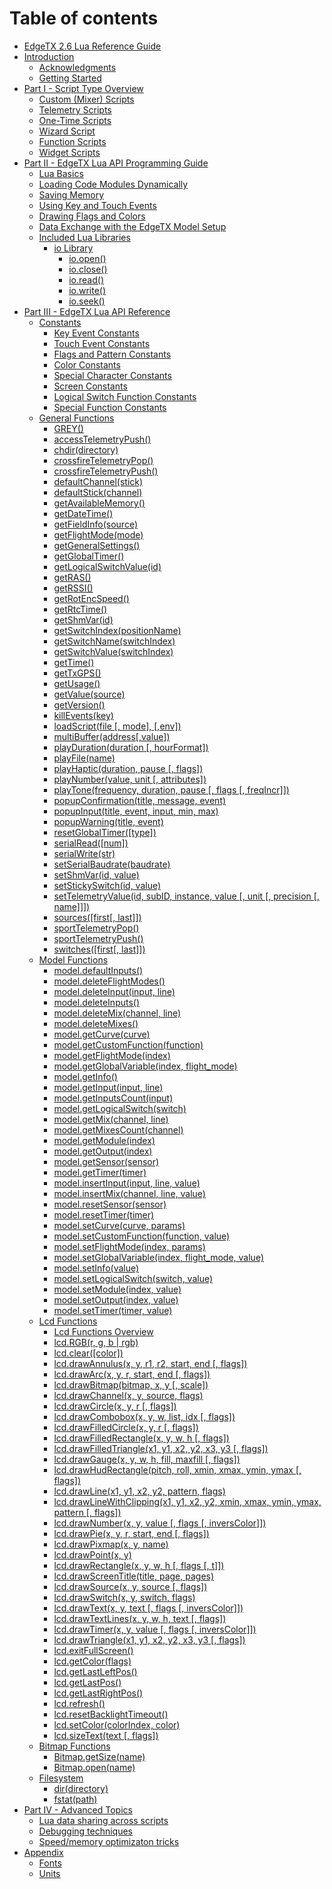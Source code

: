# Table of contents

* [EdgeTX 2.6 Lua Reference Guide](README.md)
* [Introduction](introduction/README.md)
  * [Acknowledgments](introduction/acknowledgments.md)
  * [Getting Started](introduction/getting\_started.md)
* [Part I - Script Type Overview](part\_i\_-\_script\_type\_overview/README.md)
  * [Custom (Mixer) Scripts](part\_i\_-\_script\_type\_overview/mix.md)
  * [Telemetry Scripts](part\_i\_-\_script\_type\_overview/telemetry.md)
  * [One-Time Scripts](part\_i\_-\_script\_type\_overview/one-time\_scripts.md)
  * [Wizard Script](part\_i\_-\_script\_type\_overview/wizard.md)
  * [Function Scripts](part\_i\_-\_script\_type\_overview/function\_scripts.md)
  * [Widget Scripts](part\_i\_-\_script\_type\_overview/widget\_scripts.md)
* [Part II - EdgeTX Lua API Programming Guide](part\_ii\_-\_opentx\_lua\_api\_programming\_guide/README.md)
  * [Lua Basics](part\_ii\_-\_opentx\_lua\_api\_programming\_guide/lua-basics.md)
  * [Loading Code Modules Dynamically](part\_ii\_-\_opentx\_lua\_api\_programming\_guide/loading-code-modules-dynamically.md)
  * [Saving Memory](part\_ii\_-\_opentx\_lua\_api\_programming\_guide/saving-memory.md)
  * [Using Key and Touch Events](part\_ii\_-\_opentx\_lua\_api\_programming\_guide/using-key-and-touch-events.md)
  * [Drawing Flags and Colors](part\_ii\_-\_opentx\_lua\_api\_programming\_guide/drawing-flags-and-colors.md)
  * [Data Exchange with the EdgeTX Model Setup](part\_ii\_-\_opentx\_lua\_api\_programming\_guide/data-exchange-with-the-edgetx-model-setup.md)
  * [Included Lua Libraries](part\_ii\_-\_opentx\_lua\_api\_programming\_guide/included\_lua\_libraries/README.md)
    * [io Library](part\_ii\_-\_opentx\_lua\_api\_programming\_guide/included\_lua\_libraries/io-library/README.md)
      * [io.open()](part\_ii\_-\_opentx\_lua\_api\_programming\_guide/included\_lua\_libraries/io-library/io.open.md)
      * [io.close()](part\_ii\_-\_opentx\_lua\_api\_programming\_guide/included\_lua\_libraries/io-library/io.close.md)
      * [io.read()](part\_ii\_-\_opentx\_lua\_api\_programming\_guide/included\_lua\_libraries/io-library/io.read.md)
      * [io.write()](part\_ii\_-\_opentx\_lua\_api\_programming\_guide/included\_lua\_libraries/io-library/io.write.md)
      * [io.seek()](part\_ii\_-\_opentx\_lua\_api\_programming\_guide/included\_lua\_libraries/io-library/io.seek.md)
* [Part III - EdgeTX Lua API Reference](part\_iii\_-\_opentx\_lua\_api\_reference/README.md)
  * [Constants](part\_iii\_-\_opentx\_lua\_api\_reference/constants/README.md)
    * [Key Event Constants](part\_iii\_-\_opentx\_lua\_api\_reference/constants/key\_events.md)
    * [Touch Event Constants](part\_iii\_-\_opentx\_lua\_api\_reference/constants/touch-event-constants.md)
    * [Flags and Pattern Constants](part\_iii\_-\_opentx\_lua\_api\_reference/constants/flags-and-pattern-constants.md)
    * [Color Constants](part\_iii\_-\_opentx\_lua\_api\_reference/constants/color-constants.md)
    * [Special Character Constants](part\_iii\_-\_opentx\_lua\_api\_reference/constants/special-character-constants.md)
    * [Screen Constants](part\_iii\_-\_opentx\_lua\_api\_reference/constants/screen-constants.md)
    * [Logical Switch Function Constants](part\_iii\_-\_opentx\_lua\_api\_reference/constants/logical-switch-function-constants.md)
    * [Special Function Constants](part\_iii\_-\_opentx\_lua\_api\_reference/constants/special-function-constants.md)
  * [General Functions](part\_iii\_-\_opentx\_lua\_api\_reference/general-functions-less-than-greater-than-luadoc-begin-general/README.md)
    * [GREY()](part\_iii\_-\_opentx\_lua\_api\_reference/general-functions-less-than-greater-than-luadoc-begin-general/grey.md)
    * [accessTelemetryPush()](part\_iii\_-\_opentx\_lua\_api\_reference/general-functions-less-than-greater-than-luadoc-begin-general/accesstelemetrypush.md)
    * [chdir(directory)](part\_iii\_-\_opentx\_lua\_api\_reference/general-functions-less-than-greater-than-luadoc-begin-general/chdir.md)
    * [crossfireTelemetryPop()](part\_iii\_-\_opentx\_lua\_api\_reference/general-functions-less-than-greater-than-luadoc-begin-general/crossfiretelemetrypop.md)
    * [crossfireTelemetryPush()](part\_iii\_-\_opentx\_lua\_api\_reference/general-functions-less-than-greater-than-luadoc-begin-general/crossfiretelemetrypush.md)
    * [defaultChannel(stick)](part\_iii\_-\_opentx\_lua\_api\_reference/general-functions-less-than-greater-than-luadoc-begin-general/defaultchannel.md)
    * [defaultStick(channel)](part\_iii\_-\_opentx\_lua\_api\_reference/general-functions-less-than-greater-than-luadoc-begin-general/defaultstick.md)
    * [getAvailableMemory()](part\_iii\_-\_opentx\_lua\_api\_reference/general-functions-less-than-greater-than-luadoc-begin-general/getavailablememory.md)
    * [getDateTime()](part\_iii\_-\_opentx\_lua\_api\_reference/general-functions-less-than-greater-than-luadoc-begin-general/getdatetime.md)
    * [getFieldInfo(source)](part\_iii\_-\_opentx\_lua\_api\_reference/general-functions-less-than-greater-than-luadoc-begin-general/getfieldinfo.md)
    * [getFlightMode(mode)](part\_iii\_-\_opentx\_lua\_api\_reference/general-functions-less-than-greater-than-luadoc-begin-general/getflightmode.md)
    * [getGeneralSettings()](part\_iii\_-\_opentx\_lua\_api\_reference/general-functions-less-than-greater-than-luadoc-begin-general/getgeneralsettings.md)
    * [getGlobalTimer()](part\_iii\_-\_opentx\_lua\_api\_reference/general-functions-less-than-greater-than-luadoc-begin-general/getglobaltimer.md)
    * [getLogicalSwitchValue(id)](part\_iii\_-\_opentx\_lua\_api\_reference/general-functions-less-than-greater-than-luadoc-begin-general/getlogicalswitchvalue-id.md)
    * [getRAS()](part\_iii\_-\_opentx\_lua\_api\_reference/general-functions-less-than-greater-than-luadoc-begin-general/getras.md)
    * [getRSSI()](part\_iii\_-\_opentx\_lua\_api\_reference/general-functions-less-than-greater-than-luadoc-begin-general/getrssi.md)
    * [getRotEncSpeed()](part\_iii\_-\_opentx\_lua\_api\_reference/general-functions-less-than-greater-than-luadoc-begin-general/getrotencspeed.md)
    * [getRtcTime()](part\_iii\_-\_opentx\_lua\_api\_reference/general-functions-less-than-greater-than-luadoc-begin-general/getrtctime.md)
    * [getShmVar(id)](part\_iii\_-\_opentx\_lua\_api\_reference/general-functions-less-than-greater-than-luadoc-begin-general/getshmvar-id.md)
    * [getSwitchIndex(positionName)](part\_iii\_-\_opentx\_lua\_api\_reference/general-functions-less-than-greater-than-luadoc-begin-general/getswitchindex-positionname.md)
    * [getSwitchName(switchIndex)](part\_iii\_-\_opentx\_lua\_api\_reference/general-functions-less-than-greater-than-luadoc-begin-general/getswitchname-switchindex.md)
    * [getSwitchValue(switchIndex)](part\_iii\_-\_opentx\_lua\_api\_reference/general-functions-less-than-greater-than-luadoc-begin-general/getswitchvalue-switchindex.md)
    * [getTime()](part\_iii\_-\_opentx\_lua\_api\_reference/general-functions-less-than-greater-than-luadoc-begin-general/gettime.md)
    * [getTxGPS()](part\_iii\_-\_opentx\_lua\_api\_reference/general-functions-less-than-greater-than-luadoc-begin-general/gettxgps.md)
    * [getUsage()](part\_iii\_-\_opentx\_lua\_api\_reference/general-functions-less-than-greater-than-luadoc-begin-general/getusage.md)
    * [getValue(source)](part\_iii\_-\_opentx\_lua\_api\_reference/general-functions-less-than-greater-than-luadoc-begin-general/getvalue.md)
    * [getVersion()](part\_iii\_-\_opentx\_lua\_api\_reference/general-functions-less-than-greater-than-luadoc-begin-general/getversion.md)
    * [killEvents(key)](part\_iii\_-\_opentx\_lua\_api\_reference/general-functions-less-than-greater-than-luadoc-begin-general/killevents.md)
    * [loadScript(file \[, mode\], \[,env\])](part\_iii\_-\_opentx\_lua\_api\_reference/general-functions-less-than-greater-than-luadoc-begin-general/loadscript.md)
    * [multiBuffer(address\[,value\])](part\_iii\_-\_opentx\_lua\_api\_reference/general-functions-less-than-greater-than-luadoc-begin-general/multibuffer.md)
    * [playDuration(duration \[, hourFormat\])](part\_iii\_-\_opentx\_lua\_api\_reference/general-functions-less-than-greater-than-luadoc-begin-general/playduration.md)
    * [playFile(name)](part\_iii\_-\_opentx\_lua\_api\_reference/general-functions-less-than-greater-than-luadoc-begin-general/playfile.md)
    * [playHaptic(duration, pause \[, flags\])](part\_iii\_-\_opentx\_lua\_api\_reference/general-functions-less-than-greater-than-luadoc-begin-general/playhaptic.md)
    * [playNumber(value, unit \[, attributes\])](part\_iii\_-\_opentx\_lua\_api\_reference/general-functions-less-than-greater-than-luadoc-begin-general/playnumber.md)
    * [playTone(frequency, duration, pause \[, flags \[, freqIncr\]\])](part\_iii\_-\_opentx\_lua\_api\_reference/general-functions-less-than-greater-than-luadoc-begin-general/playtone.md)
    * [popupConfirmation(title, message, event)](part\_iii\_-\_opentx\_lua\_api\_reference/general-functions-less-than-greater-than-luadoc-begin-general/popupconfirmation.md)
    * [popupInput(title, event, input, min, max)](part\_iii\_-\_opentx\_lua\_api\_reference/general-functions-less-than-greater-than-luadoc-begin-general/popupinput.md)
    * [popupWarning(title, event)](part\_iii\_-\_opentx\_lua\_api\_reference/general-functions-less-than-greater-than-luadoc-begin-general/popupwarning.md)
    * [resetGlobalTimer(\[type\])](part\_iii\_-\_opentx\_lua\_api\_reference/general-functions-less-than-greater-than-luadoc-begin-general/resetglobaltimer.md)
    * [serialRead(\[num\])](part\_iii\_-\_opentx\_lua\_api\_reference/general-functions-less-than-greater-than-luadoc-begin-general/serialread.md)
    * [serialWrite(str)](part\_iii\_-\_opentx\_lua\_api\_reference/general-functions-less-than-greater-than-luadoc-begin-general/serialwrite.md)
    * [setSerialBaudrate(baudrate)](part\_iii\_-\_opentx\_lua\_api\_reference/general-functions-less-than-greater-than-luadoc-begin-general/setserialbaudrate.md)
    * [setShmVar(id, value)](part\_iii\_-\_opentx\_lua\_api\_reference/general-functions-less-than-greater-than-luadoc-begin-general/setshmvar-id-value.md)
    * [setStickySwitch(id, value)](part\_iii\_-\_opentx\_lua\_api\_reference/general-functions-less-than-greater-than-luadoc-begin-general/setstickyswitch-id-value.md)
    * [setTelemetryValue(id, subID, instance, value \[, unit \[, precision \[, name\]\]\])](part\_iii\_-\_opentx\_lua\_api\_reference/general-functions-less-than-greater-than-luadoc-begin-general/settelemetryvalue.md)
    * [sources(\[first\[, last\]\])](part\_iii\_-\_opentx\_lua\_api\_reference/general-functions-less-than-greater-than-luadoc-begin-general/sources-first-last.md)
    * [sportTelemetryPop()](part\_iii\_-\_opentx\_lua\_api\_reference/general-functions-less-than-greater-than-luadoc-begin-general/sporttelemetrypop.md)
    * [sportTelemetryPush()](part\_iii\_-\_opentx\_lua\_api\_reference/general-functions-less-than-greater-than-luadoc-begin-general/sporttelemetrypush.md)
    * [switches(\[first\[, last\]\])](part\_iii\_-\_opentx\_lua\_api\_reference/general-functions-less-than-greater-than-luadoc-begin-general/switches-first-last.md)
  * [Model Functions](part\_iii\_-\_opentx\_lua\_api\_reference/model-functions-less-than-greater-than-luadoc-begin-model/README.md)
    * [model.defaultInputs()](part\_iii\_-\_opentx\_lua\_api\_reference/model-functions-less-than-greater-than-luadoc-begin-model/defaultinputs.md)
    * [model.deleteFlightModes()](part\_iii\_-\_opentx\_lua\_api\_reference/model-functions-less-than-greater-than-luadoc-begin-model/deleteflightmodes.md)
    * [model.deleteInput(input, line)](part\_iii\_-\_opentx\_lua\_api\_reference/model-functions-less-than-greater-than-luadoc-begin-model/deleteinput.md)
    * [model.deleteInputs()](part\_iii\_-\_opentx\_lua\_api\_reference/model-functions-less-than-greater-than-luadoc-begin-model/deleteinputs.md)
    * [model.deleteMix(channel, line)](part\_iii\_-\_opentx\_lua\_api\_reference/model-functions-less-than-greater-than-luadoc-begin-model/deletemix.md)
    * [model.deleteMixes()](part\_iii\_-\_opentx\_lua\_api\_reference/model-functions-less-than-greater-than-luadoc-begin-model/deletemixes.md)
    * [model.getCurve(curve)](part\_iii\_-\_opentx\_lua\_api\_reference/model-functions-less-than-greater-than-luadoc-begin-model/getcurve.md)
    * [model.getCustomFunction(function)](part\_iii\_-\_opentx\_lua\_api\_reference/model-functions-less-than-greater-than-luadoc-begin-model/getcustomfunction.md)
    * [model.getFlightMode(index)](part\_iii\_-\_opentx\_lua\_api\_reference/model-functions-less-than-greater-than-luadoc-begin-model/getflightmode.md)
    * [model.getGlobalVariable(index, flight\_mode)](part\_iii\_-\_opentx\_lua\_api\_reference/model-functions-less-than-greater-than-luadoc-begin-model/getglobalvariable.md)
    * [model.getInfo()](part\_iii\_-\_opentx\_lua\_api\_reference/model-functions-less-than-greater-than-luadoc-begin-model/getinfo.md)
    * [model.getInput(input, line)](part\_iii\_-\_opentx\_lua\_api\_reference/model-functions-less-than-greater-than-luadoc-begin-model/getinput.md)
    * [model.getInputsCount(input)](part\_iii\_-\_opentx\_lua\_api\_reference/model-functions-less-than-greater-than-luadoc-begin-model/getinputscount.md)
    * [model.getLogicalSwitch(switch)](part\_iii\_-\_opentx\_lua\_api\_reference/model-functions-less-than-greater-than-luadoc-begin-model/getlogicalswitch.md)
    * [model.getMix(channel, line)](part\_iii\_-\_opentx\_lua\_api\_reference/model-functions-less-than-greater-than-luadoc-begin-model/getmix.md)
    * [model.getMixesCount(channel)](part\_iii\_-\_opentx\_lua\_api\_reference/model-functions-less-than-greater-than-luadoc-begin-model/getmixescount.md)
    * [model.getModule(index)](part\_iii\_-\_opentx\_lua\_api\_reference/model-functions-less-than-greater-than-luadoc-begin-model/getmodule.md)
    * [model.getOutput(index)](part\_iii\_-\_opentx\_lua\_api\_reference/model-functions-less-than-greater-than-luadoc-begin-model/getoutput.md)
    * [model.getSensor(sensor)](part\_iii\_-\_opentx\_lua\_api\_reference/model-functions-less-than-greater-than-luadoc-begin-model/getsensor.md)
    * [model.getTimer(timer)](part\_iii\_-\_opentx\_lua\_api\_reference/model-functions-less-than-greater-than-luadoc-begin-model/gettimer.md)
    * [model.insertInput(input, line, value)](part\_iii\_-\_opentx\_lua\_api\_reference/model-functions-less-than-greater-than-luadoc-begin-model/insertinput.md)
    * [model.insertMix(channel, line, value)](part\_iii\_-\_opentx\_lua\_api\_reference/model-functions-less-than-greater-than-luadoc-begin-model/insertmix.md)
    * [model.resetSensor(sensor)](part\_iii\_-\_opentx\_lua\_api\_reference/model-functions-less-than-greater-than-luadoc-begin-model/resetsensor.md)
    * [model.resetTimer(timer)](part\_iii\_-\_opentx\_lua\_api\_reference/model-functions-less-than-greater-than-luadoc-begin-model/resettimer.md)
    * [model.setCurve(curve, params)](part\_iii\_-\_opentx\_lua\_api\_reference/model-functions-less-than-greater-than-luadoc-begin-model/setcurve.md)
    * [model.setCustomFunction(function, value)](part\_iii\_-\_opentx\_lua\_api\_reference/model-functions-less-than-greater-than-luadoc-begin-model/setcustomfunction.md)
    * [model.setFlightMode(index, params)](part\_iii\_-\_opentx\_lua\_api\_reference/model-functions-less-than-greater-than-luadoc-begin-model/setflightmode.md)
    * [model.setGlobalVariable(index, flight\_mode, value)](part\_iii\_-\_opentx\_lua\_api\_reference/model-functions-less-than-greater-than-luadoc-begin-model/setglobalvariable.md)
    * [model.setInfo(value)](part\_iii\_-\_opentx\_lua\_api\_reference/model-functions-less-than-greater-than-luadoc-begin-model/setinfo.md)
    * [model.setLogicalSwitch(switch, value)](part\_iii\_-\_opentx\_lua\_api\_reference/model-functions-less-than-greater-than-luadoc-begin-model/setlogicalswitch.md)
    * [model.setModule(index, value)](part\_iii\_-\_opentx\_lua\_api\_reference/model-functions-less-than-greater-than-luadoc-begin-model/setmodule.md)
    * [model.setOutput(index, value)](part\_iii\_-\_opentx\_lua\_api\_reference/model-functions-less-than-greater-than-luadoc-begin-model/setoutput.md)
    * [model.setTimer(timer, value)](part\_iii\_-\_opentx\_lua\_api\_reference/model-functions-less-than-greater-than-luadoc-begin-model/settimer.md)
  * [Lcd Functions](part\_iii\_-\_opentx\_lua\_api\_reference/lcd-functions-less-than-greater-than-luadoc-begin-lcd/README.md)
    * [Lcd Functions Overview](part\_iii\_-\_opentx\_lua\_api\_reference/lcd-functions-less-than-greater-than-luadoc-begin-lcd/lcd\_functions-overview.md)
    * [lcd.RGB(r, g, b | rgb)](part\_iii\_-\_opentx\_lua\_api\_reference/lcd-functions-less-than-greater-than-luadoc-begin-lcd/rgb.md)
    * [lcd.clear(\[color\])](part\_iii\_-\_opentx\_lua\_api\_reference/lcd-functions-less-than-greater-than-luadoc-begin-lcd/clear.md)
    * [lcd.drawAnnulus(x, y, r1, r2, start, end \[, flags\])](part\_iii\_-\_opentx\_lua\_api\_reference/lcd-functions-less-than-greater-than-luadoc-begin-lcd/drawannulus.md)
    * [lcd.drawArc(x, y, r, start, end \[, flags\])](part\_iii\_-\_opentx\_lua\_api\_reference/lcd-functions-less-than-greater-than-luadoc-begin-lcd/drawarc.md)
    * [lcd.drawBitmap(bitmap, x, y \[, scale\])](part\_iii\_-\_opentx\_lua\_api\_reference/lcd-functions-less-than-greater-than-luadoc-begin-lcd/drawbitmap.md)
    * [lcd.drawChannel(x, y, source, flags)](part\_iii\_-\_opentx\_lua\_api\_reference/lcd-functions-less-than-greater-than-luadoc-begin-lcd/drawchannel.md)
    * [lcd.drawCircle(x, y, r \[, flags\])](part\_iii\_-\_opentx\_lua\_api\_reference/lcd-functions-less-than-greater-than-luadoc-begin-lcd/drawcircle.md)
    * [lcd.drawCombobox(x, y, w, list, idx \[, flags\])](part\_iii\_-\_opentx\_lua\_api\_reference/lcd-functions-less-than-greater-than-luadoc-begin-lcd/drawcombobox.md)
    * [lcd.drawFilledCircle(x, y, r \[, flags\])](part\_iii\_-\_opentx\_lua\_api\_reference/lcd-functions-less-than-greater-than-luadoc-begin-lcd/drawfilledcircle.md)
    * [lcd.drawFilledRectangle(x, y, w, h \[, flags\])](part\_iii\_-\_opentx\_lua\_api\_reference/lcd-functions-less-than-greater-than-luadoc-begin-lcd/drawfilledrectangle.md)
    * [lcd.drawFilledTriangle(x1, y1, x2, y2, x3, y3 \[, flags\])](part\_iii\_-\_opentx\_lua\_api\_reference/lcd-functions-less-than-greater-than-luadoc-begin-lcd/drawfilledtriangle.md)
    * [lcd.drawGauge(x, y, w, h, fill, maxfill \[, flags\])](part\_iii\_-\_opentx\_lua\_api\_reference/lcd-functions-less-than-greater-than-luadoc-begin-lcd/drawgauge.md)
    * [lcd.drawHudRectangle(pitch, roll, xmin, xmax, ymin, ymax \[, flags\])](part\_iii\_-\_opentx\_lua\_api\_reference/lcd-functions-less-than-greater-than-luadoc-begin-lcd/drawhudrectangle.md)
    * [lcd.drawLine(x1, y1, x2, y2, pattern, flags)](part\_iii\_-\_opentx\_lua\_api\_reference/lcd-functions-less-than-greater-than-luadoc-begin-lcd/drawline.md)
    * [lcd.drawLineWithClipping(x1, y1, x2, y2, xmin, xmax, ymin, ymax, pattern \[, flags\])](part\_iii\_-\_opentx\_lua\_api\_reference/lcd-functions-less-than-greater-than-luadoc-begin-lcd/drawlinewithclipping.md)
    * [lcd.drawNumber(x, y, value \[, flags \[, inversColor\]\])](part\_iii\_-\_opentx\_lua\_api\_reference/lcd-functions-less-than-greater-than-luadoc-begin-lcd/drawnumber.md)
    * [lcd.drawPie(x, y, r, start, end \[, flags\])](part\_iii\_-\_opentx\_lua\_api\_reference/lcd-functions-less-than-greater-than-luadoc-begin-lcd/drawpie.md)
    * [lcd.drawPixmap(x, y, name)](part\_iii\_-\_opentx\_lua\_api\_reference/lcd-functions-less-than-greater-than-luadoc-begin-lcd/drawpixmap.md)
    * [lcd.drawPoint(x, y)](part\_iii\_-\_opentx\_lua\_api\_reference/lcd-functions-less-than-greater-than-luadoc-begin-lcd/drawpoint.md)
    * [lcd.drawRectangle(x, y, w, h \[, flags \[, t\]\])](part\_iii\_-\_opentx\_lua\_api\_reference/lcd-functions-less-than-greater-than-luadoc-begin-lcd/drawrectangle.md)
    * [lcd.drawScreenTitle(title, page, pages)](part\_iii\_-\_opentx\_lua\_api\_reference/lcd-functions-less-than-greater-than-luadoc-begin-lcd/drawscreentitle.md)
    * [lcd.drawSource(x, y, source \[, flags\])](part\_iii\_-\_opentx\_lua\_api\_reference/lcd-functions-less-than-greater-than-luadoc-begin-lcd/drawsource.md)
    * [lcd.drawSwitch(x, y, switch, flags)](part\_iii\_-\_opentx\_lua\_api\_reference/lcd-functions-less-than-greater-than-luadoc-begin-lcd/drawswitch.md)
    * [lcd.drawText(x, y, text \[, flags \[, inversColor\]\])](part\_iii\_-\_opentx\_lua\_api\_reference/lcd-functions-less-than-greater-than-luadoc-begin-lcd/drawtext.md)
    * [lcd.drawTextLines(x, y, w, h, text \[, flags\])](part\_iii\_-\_opentx\_lua\_api\_reference/lcd-functions-less-than-greater-than-luadoc-begin-lcd/lcd.drawtextlines-x-y-w-h-text-flags.md)
    * [lcd.drawTimer(x, y, value \[, flags \[, inversColor\]\])](part\_iii\_-\_opentx\_lua\_api\_reference/lcd-functions-less-than-greater-than-luadoc-begin-lcd/drawtimer.md)
    * [lcd.drawTriangle(x1, y1, x2, y2, x3, y3 \[, flags\])](part\_iii\_-\_opentx\_lua\_api\_reference/lcd-functions-less-than-greater-than-luadoc-begin-lcd/drawtriangle.md)
    * [lcd.exitFullScreen()](part\_iii\_-\_opentx\_lua\_api\_reference/lcd-functions-less-than-greater-than-luadoc-begin-lcd/lcd.exitfullscreen.md)
    * [lcd.getColor(flags)](part\_iii\_-\_opentx\_lua\_api\_reference/lcd-functions-less-than-greater-than-luadoc-begin-lcd/getcolor.md)
    * [lcd.getLastLeftPos()](part\_iii\_-\_opentx\_lua\_api\_reference/lcd-functions-less-than-greater-than-luadoc-begin-lcd/getlastleftpos.md)
    * [lcd.getLastPos()](part\_iii\_-\_opentx\_lua\_api\_reference/lcd-functions-less-than-greater-than-luadoc-begin-lcd/getlastpos.md)
    * [lcd.getLastRightPos()](part\_iii\_-\_opentx\_lua\_api\_reference/lcd-functions-less-than-greater-than-luadoc-begin-lcd/getlastrightpos.md)
    * [lcd.refresh()](part\_iii\_-\_opentx\_lua\_api\_reference/lcd-functions-less-than-greater-than-luadoc-begin-lcd/refresh.md)
    * [lcd.resetBacklightTimeout()](part\_iii\_-\_opentx\_lua\_api\_reference/lcd-functions-less-than-greater-than-luadoc-begin-lcd/resetbacklighttimeout.md)
    * [lcd.setColor(colorIndex, color)](part\_iii\_-\_opentx\_lua\_api\_reference/lcd-functions-less-than-greater-than-luadoc-begin-lcd/setcolor.md)
    * [lcd.sizeText(text \[, flags\])](part\_iii\_-\_opentx\_lua\_api\_reference/lcd-functions-less-than-greater-than-luadoc-begin-lcd/sizetext.md)
  * [Bitmap Functions](part\_iii\_-\_opentx\_lua\_api\_reference/bitmap-functions-less-than-greater-than-luadoc-begin-bitmap/README.md)
    * [Bitmap.getSize(name)](part\_iii\_-\_opentx\_lua\_api\_reference/bitmap-functions-less-than-greater-than-luadoc-begin-bitmap/getsize.md)
    * [Bitmap.open(name)](part\_iii\_-\_opentx\_lua\_api\_reference/bitmap-functions-less-than-greater-than-luadoc-begin-bitmap/open.md)
  * [Filesystem](part\_iii\_-\_opentx\_lua\_api\_reference/filesystem/README.md)
    * [dir(directory)](part\_iii\_-\_opentx\_lua\_api\_reference/filesystem/dir-directory.md)
    * [fstat(path)](part\_iii\_-\_opentx\_lua\_api\_reference/filesystem/fstat-path.md)
* [Part IV - Advanced Topics](part\_iv\_-\_advanced\_topics/README.md)
  * [Lua data sharing across scripts](part\_iv\_-\_advanced\_topics/lua\_data\_sharing\_across\_scripts.md)
  * [Debugging techniques](part\_iv\_-\_advanced\_topics/debugging\_techniques.md)
  * [Speed/memory optimizaton tricks](part\_iv\_-\_advanced\_topics/optimization\_tricks.md)
* [Appendix](appendix/README.md)
  * [Fonts](appendix/fonts.md)
  * [Units](appendix/units.md)
